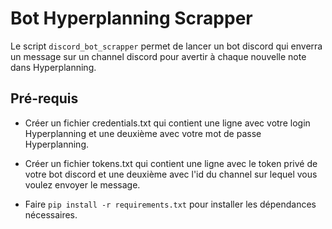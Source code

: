# Bot Hyperplanning Scrapper

Le script ```discord_bot_scrapper``` permet de lancer un bot discord qui enverra un message sur un channel discord pour avertir à chaque nouvelle note dans Hyperplanning.

## Pré-requis

- Créer un fichier credentials.txt qui contient une ligne avec votre login Hyperplanning et une deuxième avec votre mot de passe Hyperplanning.

- Créer un fichier tokens.txt qui contient une ligne avec le token privé de votre bot discord et une deuxième avec l'id du channel sur lequel vous voulez envoyer le message.

- Faire ```pip install -r requirements.txt``` pour installer les dépendances nécessaires.